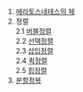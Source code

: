 1. [에라토스네테스의 체](https://github.com/hyunbenny/study/blob/main/%EC%95%8C%EA%B3%A0%EB%A6%AC%EC%A6%98/1.%EC%97%90%EB%9D%BC%ED%86%A0%EC%8A%A4%ED%85%8C%EB%84%A4%EC%8A%A4%EC%9D%98%20%EC%B2%B4.md)
2. 정렬<br/>
   2.1 [버블정렬](https://github.com/hyunbenny/study/blob/main/%EC%95%8C%EA%B3%A0%EB%A6%AC%EC%A6%98/2.%EB%B2%84%EB%B8%94%EC%A0%95%EB%A0%AC.md)<br/>
   2.2 [선택정렬](https://github.com/hyunbenny/study/blob/main/%EC%95%8C%EA%B3%A0%EB%A6%AC%EC%A6%98/3.%EC%84%A0%ED%83%9D%EC%A0%95%EB%A0%AC.md)<br/>
   2.3 [삽입정렬](https://github.com/hyunbenny/study/blob/main/%EC%95%8C%EA%B3%A0%EB%A6%AC%EC%A6%98/4.%EC%82%BD%EC%9E%85%EC%A0%95%EB%A0%AC.md)<br/>
   2.4 [퀵정렬](https://github.com/hyunbenny/study/blob/main/%EC%95%8C%EA%B3%A0%EB%A6%AC%EC%A6%98/6.%ED%80%B5%EC%A0%95%EB%A0%AC.md)<br/>
   2.5 [힙정렬](https://github.com/hyunbenny/study/blob/main/%EC%95%8C%EA%B3%A0%EB%A6%AC%EC%A6%98/7.%ED%9E%99%EC%A0%95%EB%A0%AC.md)<br/>
3. [분할정복](https://github.com/hyunbenny/study/blob/main/%EC%95%8C%EA%B3%A0%EB%A6%AC%EC%A6%98/5.%EB%B6%84%ED%95%A0%EC%A0%95%EB%B3%B5.md)   
